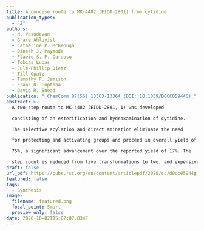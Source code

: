 ```yaml
---
title: A concise route to MK-4482 (EIDD-2801) from cytidine
publication_types:
  - "2"
authors:
  - N. Vasudevan
  - Grace Ahlqvist
  - Catherine P. McGeough
  - Dinesh J. Paymode
  - Flavio S. P. Cardoso
  - Tobias Lucas
  - Jule-Phillip Dietz
  - Till Opatz
  - Timothy F. Jamison
  - Frank B. Guptona
  - David R. Snead
publication: "_ChemComm 87(56) 13363-13364 (DOI: 10.1039/D0CC05944G)_"
abstract: >-
  A two-step route to MK-4482 (EIDD-2801, 1) was developed

  consisting of an esterification and hydroxamination of cytidine.

  The selective acylation and direct amination eliminate the need

  for protecting and activating groups and proceed in overall yield of

  75%, a significant advancement over the reported yield of 17%. The

  step count is reduced from five transformations to two, and expensive uridine is replaced with the more available cytidine.
draft: false
url_pdf: https://pubs.rsc.org/en/content/articlepdf/2020/cc/d0cc05944g
featured: false
tags:
  - Synthesis
image:
  filename: featured.png
  focal_point: Smart
  preview_only: false
date: 2020-10-02T15:02:07.834Z
---
```

